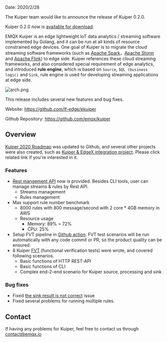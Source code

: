 Date: 2020/2/28

The Kuiper team would like to announce the release of Kuiper 0.2.0. 

Kuiper 0.2.0 now is [available for download](https://github.com/emqx/kuiper/releases/tag/0.2.0).

EMQX Kuiper is an edge lightweight IoT data analytics / streaming software implemented by Golang, and it can be run at all kinds of resource constrained edge devices. One goal of Kuiper is to migrate the cloud streaming software frameworks (such as [Apache Spark](https://spark.apache.org/)，[Apache Storm](https://storm.apache.org/) and [Apache Flink](https://flink.apache.org/)) to edge side. Kuiper references these cloud streaming frameworks, and also considered special requirement of edge analytics, and introduced **rule engine**, which is based on `Source`, `SQL (business logic)` and `Sink`, rule engine is used for developing streaming applications at edge side.

![arch.png](https://static.emqx.net/images/b63c79f46bb2f31e391006193b69ec67.png)

This release includes several new features and bug fixes.

Website: <https://github.com/lf-edge/ekuiper>

Github Repository: <https://github.com/emqx/kuiper>

## Overview

[Kuiper 2020 Roadmap](https://github.com/emqx/kuiper/projects) was updated to Github, and several other projects were also created, such as [Kuiper & EdgeX integration project](https://github.com/emqx/kuiper/projects/4). Please click related link if you're interested in it.

### Features

- [Rest mangement API](https://github.com/emqx/kuiper/blob/master/docs/en_US/restapi/overview.md) now is provided. Besides CLI tools, user can manage streams & rules by Rest API.
  - Streams management
  - Rules management
- Max support rule number benchmark
  - 8000 rules with 800 message/second with 2 core * 4GB memory in AWS
  - Resource usage
    - Memory: 89% ~ 72%
    - CPU: 25%
- Setup FVT pipeline in [Github action](https://github.com/emqx/kuiper/actions). FVT test scenarios will be run automatically with any code commit or PR, so the product quality can be ensured.
- 8 Kuiper [FVT](https://github.com/emqx/kuiper/tree/master/fvt_scripts) (functional verification tests) were wrote, and covered following scenarios.
  - Basic functions of HTTP REST-API
  - Basic functions of CLI
  - Complex end-2-end scenario for Kuiper source, processing and sink

### Bug fixes

- Fixed [the sink result is not correct](https://github.com/emqx/kuiper/issues/101) issue
- Fixed several problems for running multiple rules.

## Contact

If having any problems for Kuiper, feel free to contact us through [contact@emqx.io](mailto:contact@emqx.io)
